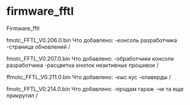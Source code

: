 # firmware_fftl

Firmware_fftl


fmotc_FFTL_V0.206.0.bin
Что добавлено:
-консоль разработчика
-страница обновлений /

fmotc_FFTL_V0.207.0.bin
Что добавлено:
-обработчики консоли разработчика
-расцветка кнопок неактивных прошивок /

ffmotc_FFTL_V0.211.0.bin
Что добавлено:
-кыс кус
-олаверды /


fmotc_FFTL_V0.214.0.bin
Что добавлено:
-продам гараж
-че та еще прикрутил /
